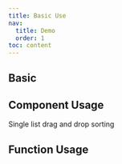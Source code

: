 ```yaml
---
title: Basic Use
nav:
  title: Demo
  order: 1
toc: content
---
```


## Basic

## Component Usage
Single list drag and drop sorting

<code src="./demo.tsx"></code>


## Function Usage

<code src="./function.tsx"></code>
